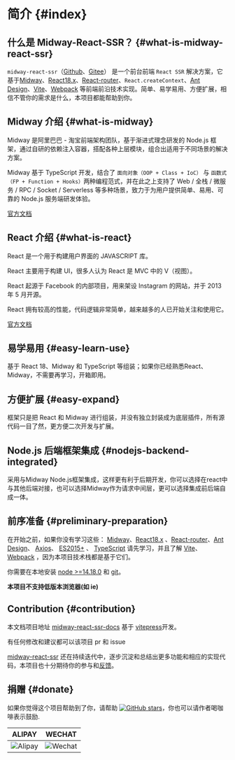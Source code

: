 # 简介 {#index}

## 什么是 Midway-React-SSR？ {#what-is-midway-react-ssr}
`midway-react-ssr`（[Github](https://github.com/lqsong/midway-react-ssr)、[Gitee](https://gitee.com/lqsong/midway-react-ssr)） 是一个前台前端 `React SSR` 解决方案，它基于[Midway](https://github.com/midwayjs/midway)、[React18.x](https://github.com/facebook/react/)、[React-router](https://reactrouter.com/)、`React.createContext`、[Ant Design](https://ant.design/index-cn)、[Vite](https://github.com/vitejs/vite)、[Webpack](https://github.com/webpack/webpack) 等前端前沿技术实现。简单、易学易用、方便扩展，相信不管你的需求是什么，本项目都能帮助到你。


## Midway 介绍 {#what-is-midway}

Midway 是阿里巴巴 - 淘宝前端架构团队，基于渐进式理念研发的 Node.js 框架，通过自研的依赖注入容器，搭配各种上层模块，组合出适用于不同场景的解决方案。

Midway 基于 TypeScript 开发，结合了 `面向对象（OOP + Class + IoC）` 与 `函数式（FP + Function + Hooks）`两种编程范式，并在此之上支持了 Web / 全栈 / 微服务 / RPC / Socket / Serverless 等多种场景，致力于为用户提供简单、易用、可靠的 Node.js 服务端研发体验。

[官方文档](http://www.midwayjs.org/)

## React 介绍 {#what-is-react}

React 是一个用于构建用户界面的 JAVASCRIPT 库。

React 主要用于构建 UI，很多人认为 React 是 MVC 中的 V（视图）。

React 起源于 Facebook 的内部项目，用来架设 Instagram 的网站，并于 2013 年 5 月开源。

React 拥有较高的性能，代码逻辑非常简单，越来越多的人已开始关注和使用它。

[官方文档](https://reactjs.org/)

## 易学易用 {#easy-learn-use}

基于 React 18、Midway 和 TypeScript 等组装；如果你已经熟悉React、Midway，不需要再学习，开箱即用。

## 方便扩展 {#easy-expand}

框架只是把 React 和 Midway 进行组装，并没有独立封装成为底层插件，所有源代码一目了然，更方便二次开发与扩展。

## Node.js 后端框架集成 {#nodejs-backend-integrated}

采用与Midway Node.js框架集成，这样更有利于后期开发，你可以选择在react中与其他后端对接，也可以选择Midway作为请求中间层，更可以选择集成前后端自成一体。

## 前序准备 {#preliminary-preparation}

在开始之前，如果你没有学习这些： [Midway](https://github.com/midwayjs/midway)、[React18.x](https://github.com/facebook/react/) 、[React-router](https://reactrouter.com/)、[Ant Design](https://ant.design/index-cn)、 [Axios](https://github.com/axios/axios)、 [ES2015+](http://es6.ruanyifeng.com/) 、 [TypeScript](https://github.com/Microsoft/TypeScript)  请先学习，并且了解 [Vite](https://github.com/vitejs/vite)、[Webpack](https://github.com/webpack/webpack)  ，因为本项目技术栈都是基于它们。

你需要在本地安装 [node >=14.18.0](http://nodejs.org/) 和 [git](https://git-scm.com/)。

**本项目不支持低版本浏览器(如 ie)**

## Contribution {#contribution}

本文档项目地址 [midway-react-ssr-docs](https://github.com/lqsong/midway-react-ssr-docs) 基于 [vitepress](https://github.com/vuejs/vitepress)开发。

有任何修改和建议都可以该项目 pr 和 issue

[midway-react-ssr](https://github.com/lqsong/midway-react-ssr) 还在持续迭代中，逐步沉淀和总结出更多功能和相应的实现代码，本项目也十分期待你的参与和[反馈](https://github.com/lqsong/midway-react-ssr/issues)。

## 捐赠 {#donate}

如果你觉得这个项目帮助到了你，请帮助 [![GitHub stars](https://img.shields.io/github/stars/lqsong/midway-react-ssr.svg?style=social&label=Stars)](https://github.com/lqsong/midway-react-ssr)，你也可以请作者喝咖啡表示鼓励.

**ALIPAY**             |  **WECHAT**
:-------------------------:|:-------------------------:
![Alipay](http://uploads.liqingsong.cc/20210430/f62d2436-8d92-407d-977f-35f1e4b891fc.png)  |  ![Wechat](http://uploads.liqingsong.cc/20210430/3e24efa9-8e79-4606-9bd9-8215ce1235ac.png)


